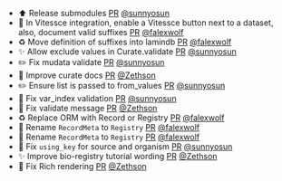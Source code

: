 - ⬆️ Release submodules [PR](https://github.com/laminlabs/lamindb/pull/1803) [@sunnyosun](https://github.com/sunnyosun)
- 🚸 In Vitessce integration, enable a Vitessce button next to a dataset, also, document valid suffixes [PR](https://github.com/laminlabs/lamindb/pull/1799) [@falexwolf](https://github.com/falexwolf)
- ♻️ Move definition of suffixes into lamindb [PR](https://github.com/laminlabs/lamindb-setup/pull/815) [@falexwolf](https://github.com/falexwolf)
- ✨ Allow exclude values in Curate.validate [PR](https://github.com/laminlabs/lamindb/pull/1798) [@sunnyosun](https://github.com/sunnyosun)
- ✏️ Fix mudata validate [PR](https://github.com/laminlabs/lamindb/pull/1797) [@sunnyosun](https://github.com/sunnyosun)
- 📝 Improve curate docs [PR](https://github.com/laminlabs/lamindb/pull/1795) [@Zethson](https://github.com/Zethson)
- ✏️ Ensure list is passed to from_values [PR](https://github.com/laminlabs/lamindb/pull/1796) [@sunnyosun](https://github.com/sunnyosun)
- 🐛 Fix var_index validation [PR](https://github.com/laminlabs/lamindb/pull/1790) [@sunnyosun](https://github.com/sunnyosun)
- 🐛 Fix validate message [PR](https://github.com/laminlabs/lamindb/pull/1794) [@Zethson](https://github.com/Zethson)
- ♻️ Replace ORM with Record or Registry [PR](https://github.com/laminlabs/lamindb/pull/1791) [@falexwolf](https://github.com/falexwolf)
- 🚚 Rename `RecordMeta` to `Registry` [PR](https://github.com/laminlabs/lamindb/pull/1785) [@falexwolf](https://github.com/falexwolf)
- 🚚 Rename `RecordMeta` to `Registry` [PR](https://github.com/laminlabs/lamindb-setup/pull/814) [@falexwolf](https://github.com/falexwolf)
- 🐛 Fix `using_key` for source and organism [PR](https://github.com/laminlabs/lamindb/pull/1784) [@sunnyosun](https://github.com/sunnyosun)
- ✨ Improve bio-registry tutorial wording [PR](https://github.com/laminlabs/lamindb/pull/1783) [@Zethson](https://github.com/Zethson)
- 🐛 Fix Rich rendering [PR](https://github.com/laminlabs/lamin-cli/pull/58) [@Zethson](https://github.com/Zethson)
